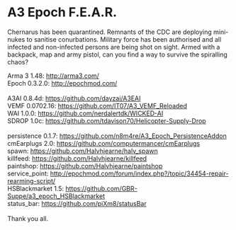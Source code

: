 A3 Epoch F.E.A.R.
=================

Chernarus has been quarantined.  Remnants of the CDC are deploying mini-nukes to sanitise conurbations.  Military force has been authorised and all infected and non-infected persons are being shot on sight.  Armed with a backpack, map and army pistol, can you find a way to survive the spiralling chaos?

Arma 3 1.48:         http://arma3.com/
<br/>
Epoch 0.3.2.0:          http://epochmod.com/
<br/>
<br/>
A3AI 0.8.4d:           https://github.com/dayzai/A3EAI
<br/>
VEMF 0.0702.16:           https://github.com/IT07/A3_VEMF_Reloaded
<br/>
WAI 1.0.0:            https://github.com/nerdalertdk/WICKED-AI
<br/>
SDROP 1.0c:          https://github.com/tdavison70/Helicopter-Supply-Drop
<br/>
<br/>
persistence 0.1.7:    https://github.com/n8m4re/A3_Epoch_PersistenceAddon
<br/>
cmEarplugs 2.0:     https://github.com/computermancer/cmEarplugs
<br/>
spawn:          https://github.com/Halvhjearne/halv_spawn
<br/>
killfeed:       https://github.com/Halvhjearne/killfeed
<br/>
paintshop:      https://github.com/Halvhjearne/paintshop
<br/>
service_point:  http://epochmod.com/forum/index.php?/topic/34454-repair-rearming-script/
<br/>
HSBlackmarket 1.5:  https://github.com/GBR-Suppe/a3_epoch_HSBlackmarket
<br/>
status_bar:     https://github.com/piXm8/statusBar
<br/>
<br/>
Thank you all.
